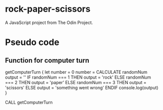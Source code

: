 # rock-paper-scissors

A JavaScript project from The Odin Project.

# Pseudo code

## Function for computer turn

getComputerTurn {
    let number = 0
    number = CALCULATE randomNum
    output = ''
    IF randomNum === 1 THEN
        output = 'rock'
    ELSE randomNum === 2 THEN
        output = 'paper'
    ELSE randomNum === 3 THEN
        output = 'scissors'
    ELSE
        output = 'something went wrong'
    ENDIF
    console.log(output)
}

CALL getComputerTurn